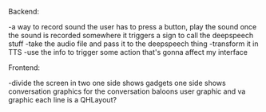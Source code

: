 Backend:

-a way to record sound
	the user has to press a button, play the sound
	once the sound is recorded somewhere it triggers a sign to call the deepspeech stuff
-take the audio file and pass it to the deepspeech thing
-transform it in TTS
-use the info to trigger some action that's gonna affect my interface

Frontend:

-divide the screen in two
	one side shows gadgets
	one side shows conversation
	graphics for the conversation
		baloons
		user graphic and va graphic
		each line is a QHLayout?